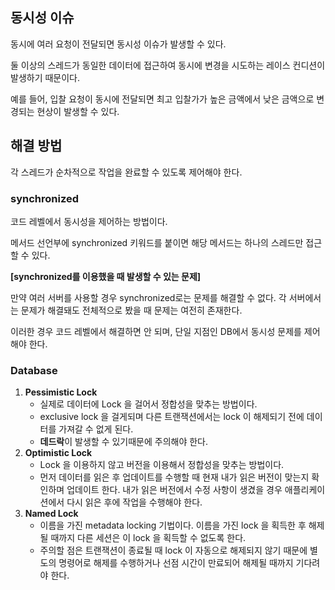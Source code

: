 ## 동시성 이슈

동시에 여러 요청이 전달되면 동시성 이슈가 발생할 수 있다.

둘 이상의 스레드가 동일한 데이터에 접근하여 동시에 변경을 시도하는 레이스 컨디션이 발생하기 때문이다.

예를 들어, 입찰 요청이 동시에 전달되면 최고 입찰가가 높은 금액에서 낮은 금액으로 변경되는 현상이 발생할 수 있다.

## 해결 방법

각 스레드가 순차적으로 작업을 완료할 수 있도록 제어해야 한다.

### synchronized

코드 레벨에서 동시성을 제어하는 방법이다.

메서드 선언부에 synchronized 키워드를 붙이면 해당 메서드는 하나의 스레드만 접근할 수 있다.

**[synchronized를 이용했을 때 발생할 수 있는 문제]**

만약 여러 서버를 사용할 경우 synchronized로는 문제를 해결할 수 없다. 각 서버에서는 문제가 해결돼도 전체적으로 봤을 때 문제는 여전히 존재한다.

이러한 경우 코드 레벨에서 해결하면 안 되며, 단일 지점인 DB에서 동시성 문제를 제어해야 한다.

### Database

1. **Pessimistic Lock**
    - 실제로 데이터에 Lock 을 걸어서 정합성을 맞추는 방법이다.
    - exclusive lock 을 걸게되며 다른 트랜잭션에서는 lock 이 해제되기 전에 데이터를 가져갈 수 없게 된다.
    - **데드락**이 발생할 수 있기때문에 주의해야 한다.
2. **Optimistic Lock**
    - Lock 을 이용하지 않고 버전을 이용해서 정합성을 맞추는 방법이다.
    - 먼저 데이터를 읽은 후 업데이트를 수행할 때 현재 내가 읽은 버전이 맞는지 확인하며 업데이트 한다. 내가 읽은 버전에서 수정 사항이 생겼을 경우 애플리케이션에서 다시 읽은 후에 작업을 수행해야 한다.
3. **Named Lock**
    - 이름을 가진 metadata locking 기법이다. 이름을 가진 lock 을 획득한 후 해제될 때까지 다른 세션은 이 lock 을 획득할 수 없도록 한다.
    - 주의할 점은 트랜잭션이 종료될 때 lock 이 자동으로 해제되지 않기 때문에 별도의 명령어로 해제를 수행하거나 선점 시간이 만료되어 해제될 때까지 기다려야 한다.
